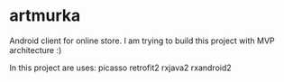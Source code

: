 # artmurka
Android client for online store.
I am trying to build this project with MVP architecture :)

In this project are uses:
  picasso
  retrofit2
  rxjava2
  rxandroid2

